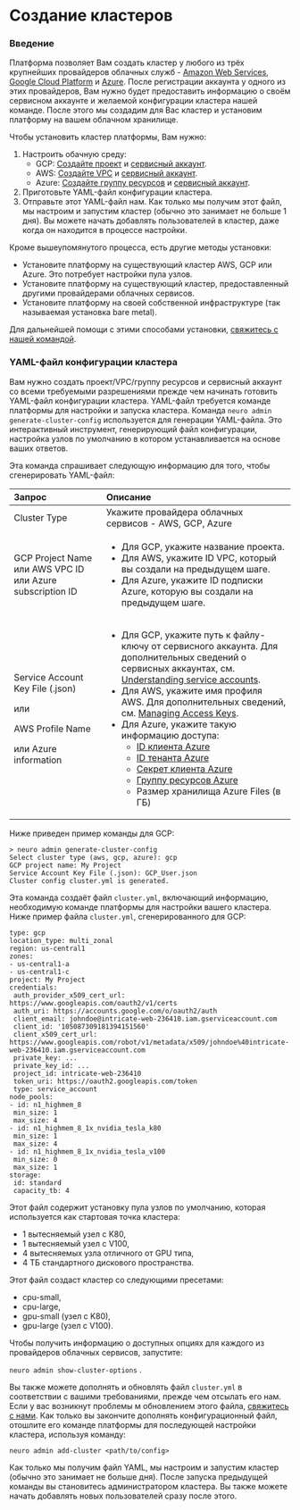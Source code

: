 # Создание кластеров

### Введение

Платформа позволяет Вам создать кластер у любого из трёх крупнейших провайдеров облачных служб - [Amazon Web Services](https://aws.amazon.com/), [Google Cloud Platform](https://cloud.google.com/) и [Azure](https://azure.microsoft.com/en-in/). После регистрации аккаунта у одного из этих провайдеров, Вам нужно будет предоставить информацию о своём сервисном аккаунте и желаемой конфигурации кластера нашей команде. После этого мы создадим для Вас кластер и установим платформу на вашем облачном хранилище.

Чтобы установить кластер платформы, Вам нужно:

1. Настроить обачную среду:
   * GCP: [Создайте проект](https://cloud.google.com/appengine/docs/standard/nodejs/building-app/creating-project) и [сервисный аккаунт](https://cloud.google.com/iam/docs/creating-managing-service-accounts#creating).
   * AWS: [Создайте VPC](https://docs.aws.amazon.com/vpc/latest/userguide/vpc-getting-started.html#getting-started-create-vpc) и [сервисный аккаунт](https://docs.aws.amazon.com/IAM/latest/UserGuide/id_users_create.html).
   * Azure: [Создайте группу ресурсов](https://docs.microsoft.com/en-us/azure/azure-resource-manager/management/manage-resource-groups-portal#create-resource-groups) и [сервисный аккаунт](https://docs.microsoft.com/en-us/azure/active-directory/develop/howto-create-service-principal-portal).
2. Приготовьте YAML-файл конфигурации кластера.
3. Отправьте этот YAML-файл нам. Как только мы получим этот файл, мы настроим и запустим кластер \(обычно это занимает не больше 1 дня\). Вы можете начать добавлять пользователей в кластер, даже когда он находится в процессе настройки.

Кроме вышеупомянутого процесса, есть другие методы установки:

* Установите платформу на существующий кластер AWS, GCP или Azure. Это потребует настройки пула узлов. 
* Установите платформу на существующий кластер, предоставленный другими провайдерами облачных сервисов.
* Установите платформу на своей собственной инфраструктуре \(так называемая установка bare metal\).

Для дальнейшей помощи с этими способами установки, [свяжитесь с нашей командой](mailto:team@neu.ro).

### YAML-файл конфигурации кластера 

Вам нужно создать проект/VPC/группу ресурсов и сервисный аккаунт со всеми требуемыми разрешениями прежде чем начинать готовить YAML-файл конфигурации кластера. YAML-файл требуется команде платформы для настройки и запуска кластера. Команда `neuro admin generate-cluster-config` используется для генерации YAML-файла. Это интерактивный инструмент, генерирующий файл конфигурации, настройка узлов по умолчанию в котором устанавливается на основе ваших ответов.

Эта команда спрашивает следующую информацию для того, чтобы сгенерировать YAML-файл:

<table>
  <thead>
    <tr>
      <th style="text-align:left"><b>&#x417;&#x430;&#x43F;&#x440;&#x43E;&#x441;</b>
      </th>
      <th style="text-align:left"><b>&#x41E;&#x43F;&#x438;&#x441;&#x430;&#x43D;&#x438;&#x435;</b>
      </th>
    </tr>
  </thead>
  <tbody>
    <tr>
      <td style="text-align:left">Cluster Type</td>
      <td style="text-align:left">&#x423;&#x43A;&#x430;&#x436;&#x438;&#x442;&#x435; &#x43F;&#x440;&#x43E;&#x432;&#x430;&#x439;&#x434;&#x435;&#x440;&#x430;
        &#x43E;&#x431;&#x43B;&#x430;&#x447;&#x43D;&#x44B;&#x445; &#x441;&#x435;&#x440;&#x432;&#x438;&#x441;&#x43E;&#x432;
        - AWS, GCP, Azure</td>
    </tr>
    <tr>
      <td style="text-align:left">GCP Project Name &#x438;&#x43B;&#x438; AWS VPC ID &#x438;&#x43B;&#x438;
        Azure subscription ID</td>
      <td style="text-align:left">
        <ul>
          <li>&#x414;&#x43B;&#x44F; GCP, &#x443;&#x43A;&#x430;&#x436;&#x438;&#x442;&#x435;
            &#x43D;&#x430;&#x437;&#x432;&#x430;&#x43D;&#x438;&#x435; &#x43F;&#x440;&#x43E;&#x435;&#x43A;&#x442;&#x430;.</li>
          <li>&#x414;&#x43B;&#x44F; AWS, &#x443;&#x43A;&#x430;&#x436;&#x438;&#x442;&#x435;
            ID VPC, &#x43A;&#x43E;&#x442;&#x43E;&#x440;&#x44B;&#x439; &#x432;&#x44B;
            &#x441;&#x43E;&#x437;&#x434;&#x430;&#x43B;&#x438; &#x43D;&#x430; &#x43F;&#x440;&#x435;&#x434;&#x44B;&#x434;&#x443;&#x449;&#x435;&#x43C;
            &#x448;&#x430;&#x433;&#x435;.</li>
          <li>&#x414;&#x43B;&#x44F; Azure, &#x443;&#x43A;&#x430;&#x436;&#x438;&#x442;&#x435;
            ID &#x43F;&#x43E;&#x434;&#x43F;&#x438;&#x441;&#x43A;&#x438; Azure, &#x43A;&#x43E;&#x442;&#x43E;&#x440;&#x443;&#x44E;
            &#x432;&#x44B; &#x441;&#x43E;&#x437;&#x434;&#x430;&#x43B;&#x438; &#x43D;&#x430;
            &#x43F;&#x440;&#x435;&#x434;&#x44B;&#x434;&#x443;&#x449;&#x435;&#x43C;
            &#x448;&#x430;&#x433;&#x435;.</li>
        </ul>
      </td>
    </tr>
    <tr>
      <td style="text-align:left">
        <p>Service Account Key File (.json)</p>
        <p>&#x438;&#x43B;&#x438;</p>
        <p>AWS Profile Name</p>
        <p>&#x438;&#x43B;&#x438; Azure information</p>
      </td>
      <td style="text-align:left">
        <ul>
          <li>&#x414;&#x43B;&#x44F; GCP, &#x443;&#x43A;&#x430;&#x436;&#x438;&#x442;&#x435;
            &#x43F;&#x443;&#x442;&#x44C; &#x43A; &#x444;&#x430;&#x439;&#x43B;&#x443;-&#x43A;&#x43B;&#x44E;&#x447;&#x443;
            &#x43E;&#x442; &#x441;&#x435;&#x440;&#x432;&#x438;&#x441;&#x43D;&#x43E;&#x433;&#x43E;
            &#x430;&#x43A;&#x43A;&#x430;&#x443;&#x43D;&#x442;&#x430;. &#x414;&#x43B;&#x44F;
            &#x434;&#x43E;&#x43F;&#x43E;&#x43B;&#x43D;&#x438;&#x442;&#x435;&#x43B;&#x44C;&#x43D;&#x44B;&#x445;
            &#x441;&#x432;&#x435;&#x434;&#x435;&#x43D;&#x438;&#x439; &#x43E; &#x441;&#x435;&#x440;&#x432;&#x438;&#x441;&#x43D;&#x44B;&#x445;
            &#x430;&#x43A;&#x43A;&#x430;&#x443;&#x43D;&#x442;&#x430;&#x445;, &#x441;&#x43C;.
            <a
            href="https://cloud.google.com/iam/docs/understanding-service-accounts">Understanding service accounts</a>.</li>
          <li>&#x414;&#x43B;&#x44F; AWS, &#x443;&#x43A;&#x430;&#x436;&#x438;&#x442;&#x435;
            &#x438;&#x43C;&#x44F; &#x43F;&#x440;&#x43E;&#x444;&#x438;&#x43B;&#x44F;
            AWS. &#x414;&#x43B;&#x44F; &#x434;&#x43E;&#x43F;&#x43E;&#x43B;&#x43D;&#x438;&#x442;&#x435;&#x43B;&#x44C;&#x43D;&#x44B;&#x445;
            &#x441;&#x432;&#x435;&#x434;&#x435;&#x43D;&#x438;&#x439;, &#x441;&#x43C;.
            <a
            href="https://docs.aws.amazon.com/IAM/latest/UserGuide/id_credentials_access-keys.html">Managing Access Keys</a>.</li>
          <li>&#x414;&#x43B;&#x44F; Azure, &#x443;&#x43A;&#x430;&#x436;&#x438;&#x442;&#x435;
            &#x442;&#x430;&#x43A;&#x443;&#x44E; &#x438;&#x43D;&#x444;&#x43E;&#x440;&#x43C;&#x430;&#x446;&#x438;&#x44E;
            &#x434;&#x43E;&#x441;&#x442;&#x443;&#x43F;&#x430;:
            <ul>
              <li><a href="https://docs.microsoft.com/en-us/azure/active-directory/develop/howto-create-service-principal-portal#create-a-new-application-secret">ID &#x43A;&#x43B;&#x438;&#x435;&#x43D;&#x442;&#x430; Azure</a>
              </li>
              <li><a href="https://docs.microsoft.com/en-us/azure/active-directory/develop/howto-create-service-principal-portal#create-a-new-application-secret">ID &#x442;&#x435;&#x43D;&#x430;&#x43D;&#x442;&#x430; Azure</a>
              </li>
              <li><a href="https://docs.microsoft.com/en-us/azure/active-directory/develop/howto-create-service-principal-portal#create-a-new-application-secret">&#x421;&#x435;&#x43A;&#x440;&#x435;&#x442; &#x43A;&#x43B;&#x438;&#x435;&#x43D;&#x442;&#x430; Azure</a>
              </li>
              <li><a href="https://docs.microsoft.com/en-us/azure/active-directory/develop/howto-create-service-principal-portal#assign-a-role-to-the-application">&#x413;&#x440;&#x443;&#x43F;&#x43F;&#x443; &#x440;&#x435;&#x441;&#x443;&#x440;&#x441;&#x43E;&#x432; Azure</a>
              </li>
              <li>&#x420;&#x430;&#x437;&#x43C;&#x435;&#x440; &#x445;&#x440;&#x430;&#x43D;&#x438;&#x43B;&#x438;&#x449;&#x430;
                Azure Files (&#x432; &#x413;&#x411;)</li>
            </ul>
          </li>
        </ul>
      </td>
    </tr>
  </tbody>
</table>

Ниже приведен пример команды для GCP:

```text
> neuro admin generate-cluster-config
Select cluster type (aws, gcp, azure): gcp
GCP project name: My Project
Service Account Key File (.json): GCP_User.json
Cluster config cluster.yml is generated.
```

Эта команда создаёт файл `cluster.yml`, включающий информацию, необходимую команде платформы для настройки вашего кластера. Ниже пример файла `cluster.yml`, сгенерированного для GCP:

```text
type: gcp
location_type: multi_zonal
region: us-central1
zones:
- us-central1-a
- us-central1-c
project: My Project
credentials:
 auth_provider_x509_cert_url: https://www.googleapis.com/oauth2/v1/certs
 auth_uri: https://accounts.google.com/o/oauth2/auth
 client_email: johndoe@intricate-web-236410.iam.gserviceaccount.com
 client_id: '105087309181394151560'
 client_x509_cert_url: https://www.googleapis.com/robot/v1/metadata/x509/johndoe%40intricate-web-236410.iam.gserviceaccount.com
 private_key: ...
 private_key_id: ...
 project_id: intricate-web-236410
 token_uri: https://oauth2.googleapis.com/token
 type: service_account
node_pools:
- id: n1_highmem_8
 min_size: 1
 max_size: 4
- id: n1_highmem_8_1x_nvidia_tesla_k80
 min_size: 1
 max_size: 4
- id: n1_highmem_8_1x_nvidia_tesla_v100
 min_size: 0
 max_size: 1
storage:
 id: standard
 capacity_tb: 4
```

Этот файл содержит установку пула узлов по умолчанию, которая используется как стартовая точка кластера:

* 1 вытесняемый узел с K80,
* 1 вытесняемый узел с V100,
* 4 вытесняемых узла отличного от GPU типа,
* 4 ТБ стандартного дискового пространства.

Этот файл создаст кластер со следующими пресетами:

* cpu-small,
* cpu-large,
* gpu-small \(узел с K80\),
* gpu-large \(узел с V100\).

Чтобы получить информацию о доступных опциях для каждого из провайдеров облачных сервисов, запустите:

`neuro admin show-cluster-options` .

Вы также можете дополнять и обновлять файл `cluster.yml` в соответствии с вашими требованиями, прежде чем отсылать его нам. Если у вас возникнут проблемы м обновлением этого файла, [свяжитесь с нами](mailto:team@neu.ro). Как только вы закончите дополнять конфигурационный файл, отошлите его команде платформы для последующей настройки кластера, используя команду:

`neuro admin add-cluster <path/to/config>`

Как только мы получим файл YAML, мы настроим и запустим кластер \(обычно это занимает не больше дня\). После запуска предыдущей команды вы становитесь администратором кластера. Вы также можете начать добавлять новых пользователей сразу после этого.

